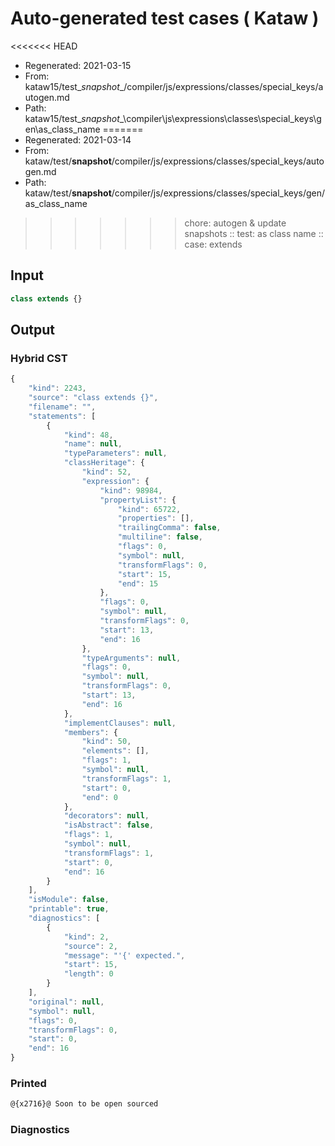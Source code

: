 # Auto-generated test cases ( Kataw )
<<<<<<< HEAD
- Regenerated: 2021-03-15
- From: kataw15/test\__snapshot__/compiler/js/expressions/classes/special_keys/autogen.md
- Path: kataw15/test\__snapshot__\compiler\js\expressions\classes\special_keys\gen\as_class_name
=======
- Regenerated: 2021-03-14
- From: kataw/test/__snapshot__/compiler/js/expressions/classes/special_keys/autogen.md
- Path: kataw/test/__snapshot__/compiler/js/expressions/classes/special_keys/gen/as_class_name
>>>>>>> chore: autogen & update snapshots
> :: test: as class name
> :: case: extends
## Input

`````js
class extends {}
`````

## Output

### Hybrid CST

```javascript
{
    "kind": 2243,
    "source": "class extends {}",
    "filename": "",
    "statements": [
        {
            "kind": 48,
            "name": null,
            "typeParameters": null,
            "classHeritage": {
                "kind": 52,
                "expression": {
                    "kind": 98984,
                    "propertyList": {
                        "kind": 65722,
                        "properties": [],
                        "trailingComma": false,
                        "multiline": false,
                        "flags": 0,
                        "symbol": null,
                        "transformFlags": 0,
                        "start": 15,
                        "end": 15
                    },
                    "flags": 0,
                    "symbol": null,
                    "transformFlags": 0,
                    "start": 13,
                    "end": 16
                },
                "typeArguments": null,
                "flags": 0,
                "symbol": null,
                "transformFlags": 0,
                "start": 13,
                "end": 16
            },
            "implementClauses": null,
            "members": {
                "kind": 50,
                "elements": [],
                "flags": 1,
                "symbol": null,
                "transformFlags": 1,
                "start": 0,
                "end": 0
            },
            "decorators": null,
            "isAbstract": false,
            "flags": 1,
            "symbol": null,
            "transformFlags": 1,
            "start": 0,
            "end": 16
        }
    ],
    "isModule": false,
    "printable": true,
    "diagnostics": [
        {
            "kind": 2,
            "source": 2,
            "message": "'{' expected.",
            "start": 15,
            "length": 0
        }
    ],
    "original": null,
    "symbol": null,
    "flags": 0,
    "transformFlags": 0,
    "start": 0,
    "end": 16
}
```

### Printed

```javascript
@{x2716}@ Soon to be open sourced
```

### Diagnostics

```javascript

```

